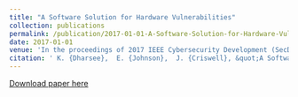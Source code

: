 ```yaml
---
title: "A Software Solution for Hardware Vulnerabilities"
collection: publications
permalink: /publication/2017-01-01-A-Software-Solution-for-Hardware-Vulnerabilities
date: 2017-01-01
venue: 'In the proceedings of 2017 IEEE Cybersecurity Development (SecDev)'
citation: ' K. {Dharsee},  E. {Johnson},  J. {Criswell}, &quot;A Software Solution for Hardware Vulnerabilities.&quot; In the proceedings of 2017 IEEE Cybersecurity Development (SecDev), 2017.'
---
```

[Download paper here](http://kdharsee.github.io/files/petunia:dharsee:secdev2017.pdf)
